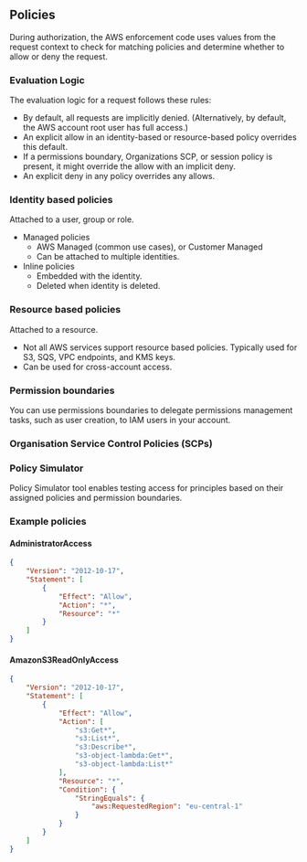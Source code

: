 ## Policies

During authorization, the AWS enforcement code uses values from the request context to check for matching policies and determine whether to allow or deny the request. 

### Evaluation Logic

The evaluation logic for a request follows these rules:

* By default, all requests are implicitly denied. (Alternatively, by default, the AWS account root user has full access.)
* An explicit allow in an identity-based or resource-based policy overrides this default.
* If a permissions boundary, Organizations SCP, or session policy is present, it might override the allow with an implicit deny.
* An explicit deny in any policy overrides any allows.

### Identity based policies
Attached to a user, group or role.

* Managed policies
    * AWS Managed (common use cases), or Customer Managed
    * Can be attached to multiple identities.
* Inline policies
    * Embedded with the identity.
    * Deleted when identity is deleted.

### Resource based policies
Attached to a resource.

* Not all AWS services support resource based policies. Typically used for S3, SQS, VPC endpoints, and KMS keys.
* Can be used for cross-account access.

### Permission boundaries

You can use permissions boundaries to delegate permissions management tasks, such as user creation, to IAM users in your account.


### Organisation Service Control Policies (SCPs)

### Policy Simulator

Policy Simulator tool enables testing access for principles based on their assigned policies and permission boundaries.

### Example policies

#### AdministratorAccess

```json
{
    "Version": "2012-10-17",
    "Statement": [
        {
            "Effect": "Allow",
            "Action": "*",
            "Resource": "*"
        }
    ]
}
```

#### AmazonS3ReadOnlyAccess

```json
{
    "Version": "2012-10-17",
    "Statement": [
        {
            "Effect": "Allow",
            "Action": [
                "s3:Get*",
                "s3:List*",
                "s3:Describe*",
                "s3-object-lambda:Get*",
                "s3-object-lambda:List*"
            ],
            "Resource": "*",
            "Condition": {
                "StringEquals": {
                    "aws:RequestedRegion": "eu-central-1"
                }
            }
        }
    ]
}
```


